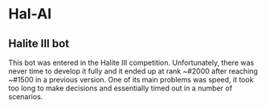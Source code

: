 # Hal-AI 

## Halite III bot
This bot was entered in the Halite III competition. Unfortunately, there was never time to develop it fully and it ended up at rank ~#2000 after reaching ~#1500 in a previous version.
One of its main problems was speed, it took too long to make decisions and essentially timed out in a number of scenarios.
